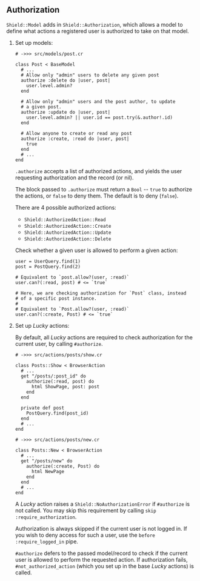 ## Authorization

`Shield::Model` adds in `Shield::Authorization`, which allows a model to define what actions a registered user is authorized to take on that model.

1. Set up models:

   ```crystal
   # ->>> src/models/post.cr

   class Post < BaseModel
     # ...
     # Allow only "admin" users to delete any given post
     authorize :delete do |user, post|
       user.level.admin?
     end

     # Allow only "admin" users and the post author, to update
     # a given post.
     authorize :update do |user, post|
       user.level.admin? || user.id == post.try(&.author!.id)
     end

     # Allow anyone to create or read any post
     authorize :create, :read do |user, post|
       true
     end
     # ...
   end
   ```

   `.authorize` accepts a list of authorized actions, and yields the user requesting authorization and the record (or nil).

   The block passed to `.authorize` must return a `Bool` -- `true` to authorize the actions, or `false` to deny them. The default is to deny (`false`).

   There are 4 possible authorized actions:

   - `Shield::AuthorizedAction::Read`
   - `Shield::AuthorizedAction::Create`
   - `Shield::AuthorizedAction::Update`
   - `Shield::AuthorizedAction::Delete`

   Check whether a given user is allowed to perform a given action:

   ```crystal
   user = UserQuery.find(1)
   post = PostQuery.find(2)

   # Equivalent to `post.allow?(user, :read)`
   user.can?(:read, post) # <= `true`

   # Here, we are checking authorization for `Post` class, instead
   # of a specific post instance.
   #
   # Equivalent to `Post.allow?(user, :read)`
   user.can?(:create, Post) # <= `true`
   ```

1. Set up *Lucky* actions:

   By default, all *Lucky* actions are required to check authorization for the current user, by calling `#authorize`.

   ```crystal
   # ->>> src/actions/posts/show.cr

   class Posts::Show < BrowserAction
     # ...
     get "/posts/:post_id" do
       authorize(:read, post) do
         html ShowPage, post: post
       end
     end

     private def post
       PostQuery.find(post_id)
     end
     # ...
   end
   ```

   ```crystal
   # ->>> src/actions/posts/new.cr

   class Posts::New < BrowserAction
     # ...
     get "/posts/new" do
       authorize(:create, Post) do
         html NewPage
       end
     end
     # ...
   end
   ```

   A *Lucky* action raises a `Shield::NoAuthorizationError` if `#authorize` is not called. You may skip this requirement by calling `skip :require_authorization`.
   
   Authorization is always skipped if the current user is not logged in. If you wish to deny access for such a user, use the `before :require_logged_in` pipe.

   `#authorize` defers to the passed model/record to check if the current user is allowed to perform the requested action. If authorization fails, `#not_authorized_action` (which you set up in the base *Lucky* actions) is called.
